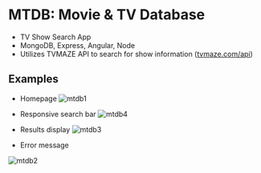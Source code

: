 # MTDB: Movie & TV Database
- TV Show Search App
- MongoDB, Express, Angular, Node
- Utilizes TVMAZE API to search for show information ([tvmaze.com/api](https://www.tvmaze.com/api))

## Examples

- Homepage
![mtdb1](https://user-images.githubusercontent.com/47723396/183992434-b21917a9-1526-434d-9577-3d1469cc51c3.JPG)

- Responsive search bar
![mtdb4](https://user-images.githubusercontent.com/47723396/183993064-b2e20cdd-3c86-47e4-8c8f-8b0971c2ecb9.png)

- Results display
![mtdb3](https://user-images.githubusercontent.com/47723396/183992949-9ba973e0-da97-43db-b331-41201d0870f6.JPG)

- Error message

![mtdb2](https://user-images.githubusercontent.com/47723396/183993150-50f5fcea-a5db-4f80-b0a3-b12f8963b3c2.JPG)
